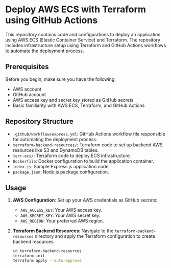 # Deploy AWS ECS with Terraform using GitHub Actions

This repository contains code and configurations to deploy an application using AWS ECS (Elastic Container Service) and Terraform. The repository includes infrastructure setup using Terraform and GitHub Actions workflows to automate the deployment process.

## Prerequisites

Before you begin, make sure you have the following:

- AWS account
- GitHub account
- AWS access key and secret key stored as GitHub secrets
- Basic familiarity with AWS ECS, Terraform, and GitHub Actions

## Repository Structure

- `.github/workflow/express.yml`: GitHub Actions workflow file responsible for automating the deployment process.
- `terraform-backend-resources/`: Terraform code to set up backend AWS resources like S3 and DynamoDB tables.
- `terr-ecs/`: Terraform code to deploy ECS infrastructure.
- `Dockerfile`: Docker configuration to build the application container.
- `index.js`: Sample Express.js application code.
- `package.json`: Node.js package configuration.

## Usage

1. **AWS Configuration**: Set up your AWS credentials as GitHub secrets:
   - `AWS_ACCESS_KEY`: Your AWS access key.
   - `AWS_SECRET_KEY`: Your AWS secret key.
   - `AWS_REGION`: Your preferred AWS region.

2. **Terraform Backend Resources**: Navigate to the `terraform-backend-resources` directory and apply the Terraform configuration to create backend resources.

   ```sh
   cd terraform-backend-resources
   terraform init
   terraform apply --auto-approve
